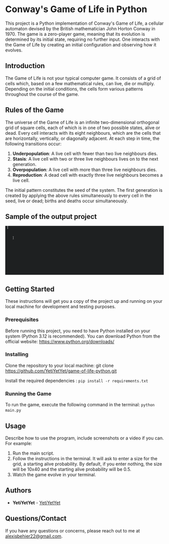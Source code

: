# Conway's Game of Life in Python

This project is a Python implementation of Conway's Game of Life, 
a cellular automaton devised by the British mathematician John Horton Conway in 1970. 
The game is a zero-player game, meaning that its evolution is determined by its initial
state, requiring no further input. One interacts with the Game of Life by creating an 
initial configuration and observing how it evolves.

## Introduction

The Game of Life is not your typical computer game. 
It consists of a grid of cells which, based on a few mathematical rules, 
can live, die or multiply. Depending on the initial conditions, 
the cells form various patterns throughout the course of the game.

## Rules of the Game

The universe of the Game of Life is an infinite two-dimensional orthogonal grid of square cells, each of which is in one of two possible states, alive or dead. Every cell interacts with its eight neighbours, which are the cells that are horizontally, vertically, or diagonally adjacent. At each step in time, the following transitions occur:

1. **Underpopulation**: A live cell with fewer than two live neighbours dies.
2. **Stasis**: A live cell with two or three live neighbours lives on to the next generation.
3. **Overpopulation**: A live cell with more than three live neighbours dies.
4. **Reproduction**: A dead cell with exactly three live neighbours becomes a live cell.

The initial pattern constitutes the seed of the system. The first generation is created by applying the above rules simultaneously to every cell in the seed, live or dead; births and deaths occur simultaneously.

## Sample of the output project
![Demo GameOfLife](docs/demo.gif)

## Getting Started

These instructions will get you a copy of the project up and running on your local machine for development and testing purposes.

### Prerequisites

Before running this project, you need to have Python installed on your system (Python 3.12 is recommended). 
You can download Python from the official website:
https://www.python.org/downloads/

### Installing
Clone the repository to your local machine:
git clone https://github.com/YetiYetYet/game-of-life-python.git

Install the required dependencies :
``pip install -r requirements.txt``

### Running the Game

To run the game, execute the following command in the terminal:
``python main.py``

## Usage

Describe how to use the program, include screenshots or a video if you can. For example:

1. Run the main script.
2. Follow the instructions in the terminal. It will ask to enter a size for the grid, a starting alive probability. 
By default, if you enter nothing, the size will be 10x40 and the starting alive probability will be 0.5.
3. Watch the game evolve in your terminal.

## Authors

* **YetiYetYet** - [YetiYetYet](https://github.com/YetiYetYet)

## Questions/Contact

If you have any questions or concerns, please reach out to me at alexisbehier22@gmail.com.
